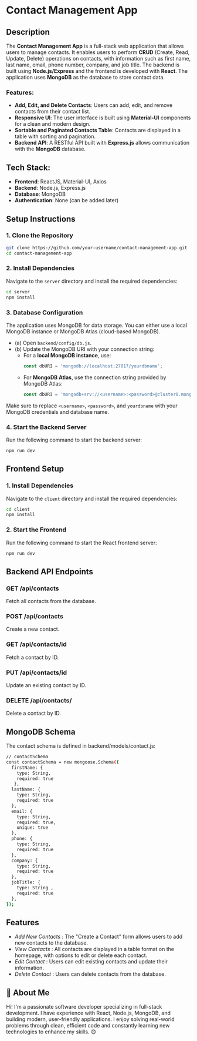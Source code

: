 
# Contact Management App

## Description
The **Contact Management App** is a full-stack web application that allows users to manage contacts. It enables users to perform **CRUD** (Create, Read, Update, Delete) operations on contacts, with information such as first name, last name, email, phone number, company, and job title. The backend is built using **Node.js/Express** and the frontend is developed with **React**. The application uses **MongoDB** as the database to store contact data.

### Features:
- **Add, Edit, and Delete Contacts**: Users can add, edit, and remove contacts from their contact list.
- **Responsive UI**: The user interface is built using **Material-UI** components for a clean and modern design.
- **Sortable and Paginated Contacts Table**: Contacts are displayed in a table with sorting and pagination.
- **Backend API**: A RESTful API built with **Express.js** allows communication with the **MongoDB** database.

## Tech Stack:
- **Frontend**: ReactJS, Material-UI, Axios
- **Backend**: Node.js, Express.js
- **Database**: MongoDB
- **Authentication**: None (can be added later)
  
## Setup Instructions

### 1. Clone the Repository

```bash
git clone https://github.com/your-username/contact-management-app.git
cd contact-management-app
```


### 2. Install Dependencies


Navigate to the `server` directory and install the required dependencies:

```bash
cd server
npm install
```



### 3. Database Configuration

The application uses MongoDB for data storage. You can either use a local MongoDB instance or MongoDB Atlas (cloud-based MongoDB).

- (a) Open `backend/config/db.js`.
- (b) Update the MongoDB URI with your connection string:
   - For a **local MongoDB instance**, use:
     ```javascript
     const dbURI = 'mongodb://localhost:27017/yourdbname';
     ```
   - For **MongoDB Atlas**, use the connection string provided by MongoDB Atlas:
     ```javascript
     const dbURI = 'mongodb+srv://<username>:<password>@cluster0.mongodb.net/yourdbname';
     ```

Make sure to replace `<username>`, `<password>`, and `yourdbname` with your MongoDB credentials and database name.




### 4. Start the Backend Server

Run the following command to start the backend server:

```bash
npm run dev
```



## Frontend Setup

### 1. Install Dependencies

Navigate to the `client` directory and install the required dependencies:

```bash
cd client
npm install
```
### 2. Start the Frontend

Run the following command to start the React frontend server:

```bash
npm run dev
```


## Backend API Endpoints

### GET /api/contacts
Fetch all contacts from the database.


### POST /api/contacts
Create a new contact.

### GET /api/contacts/id
Fetch a contact by ID.

### PUT /api/contacts/id
Update an existing contact by ID.

### DELETE /api/contacts/
Delete a contact by ID.


## MongoDB Schema

The contact schema is defined in backend/models/contact.js:

```bash
// contactSchema
const contactSchema = new mongoose.Schema({
  firstName: { 
    type: String, 
    required: true 
   },
  lastName: { 
    type: String, 
    required: true
  },
  email: { 
    type: String, 
    required: true, 
    unique: true
  },
  phone: { 
    type: String, 
    required: true 
  },
  company: { 
    type: String,
    required: true 
  },
  jobTitle: { 
    type: String ,
    required: true
  },
});
```



## Features

- *Add New Contacts* : 
  The "Create a Contact" form allows users to add new contacts to the database.
- *View Contacts* : All contacts are displayed in a table format on the homepage, with options to edit or delete each contact.
- *Edit Contact* : Users can edit existing contacts and update their information.
- *Delete Contact* : Users can delete contacts from the database.


## 🚀 About Me

Hi! I'm a passionate software developer specializing in full-stack development. I have experience with React, Node.js, MongoDB, and building modern, user-friendly applications. I enjoy solving real-world problems through clean, efficient code and constantly learning new technologies to enhance my skills. 😊



